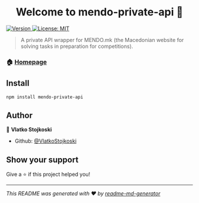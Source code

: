 <h1 align="center">Welcome to mendo-private-api 👋</h1>
<p>
  <a href="https://www.npmjs.com/package/mendo-private-api" target="_blank">
    <img alt="Version" src="https://img.shields.io/npm/v/mendo-private-api.svg">
  </a>
  <a href="#" target="_blank">
    <img alt="License: MIT" src="https://img.shields.io/badge/License-MIT-yellow.svg" />
  </a>
</p>

> A private API wrapper for MENDO.mk (the Macedonian website for solving tasks in preparation for competitions).

### 🏠 [Homepage](https://www.npmjs.com/package/mendo-private-api)

## Install

```sh
npm install mendo-private-api
```

## Author

👤 **Vlatko Stojkoski**

- Github: [@VlatkoStojkoski](https://github.com/VlatkoStojkoski)

## Show your support

Give a ⭐️ if this project helped you!

---

_This README was generated with ❤️ by [readme-md-generator](https://github.com/kefranabg/readme-md-generator)_

